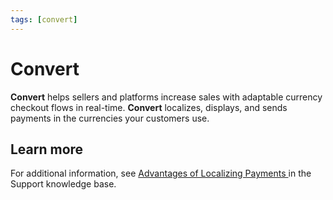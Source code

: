 ```yaml
---
tags: [convert]
---
```

# Convert

**Convert** helps sellers and platforms increase sales with adaptable currency checkout flows in real-time. **Convert** localizes, displays, and sends payments in the currencies your customers use.

## Learn more
For additional information, see [Advantages of Localizing Payments <i role="img" aria-hidden="true" class="sl-icon far fa-external-link-alt fa-xs"></i>](https://completemerchantsolutions.freshdesk.com/support/solutions/articles/36000271278-advantages-of-localizing-payments) in the Support knowledge base.
